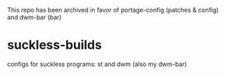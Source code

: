 This repo has been archived in favor of portage-config (patches & config) and dwm-bar (bar)
# suckless-builds
configs for suckless programs: st and dwm (also my dwm-bar)
